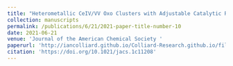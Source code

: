 ```yaml
---
title: "Heterometallic CeIV/VV Oxo Clusters with Adjustable Catalytic Reactivities"
collection: manuscripts
permalink: /publications/6/21/2021-paper-title-number-10
date: 2021-06-21
venue: 'Journal of the American Chemical Society '
paperurl: 'http://iancolliard.github.io/Colliard-Research.github.io/files/paper10.pdf'
citation: 'https://doi.org/10.1021/jacs.1c11208'
---
```

